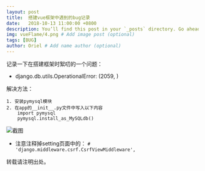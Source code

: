 ```yaml
---
layout: post
title:  搭建vue框架中遇到的bug记录
date:   2018-10-13 11:00:00 +0800
description: You’ll find this post in your `_posts` directory. Go ahead and edit it and re-build the site to see your changes. # Add post description (optional)
img: vueFlame/4.png # Add image post (optional)
tags: [BUG]
author: Oriel # Add name author (optional)
---
```





记录一下在搭建框架时絮叨的一个问题：
- django.db.utils.OperationalError: (2059, <NULL>)

解决方法：


    1. 安装pymysql模块
    2. 在app的__init__.py文件中写入以下内容
        import pymysql
        pymysql.install_as_MySQLdb()

   ![截图]({{site.baseurl}}/assets/img/vuebug/1.png)

- 注意注释掉setting页面中的：
`# 'django.middleware.csrf.CsrfViewMiddleware',`

转载请注明出处。